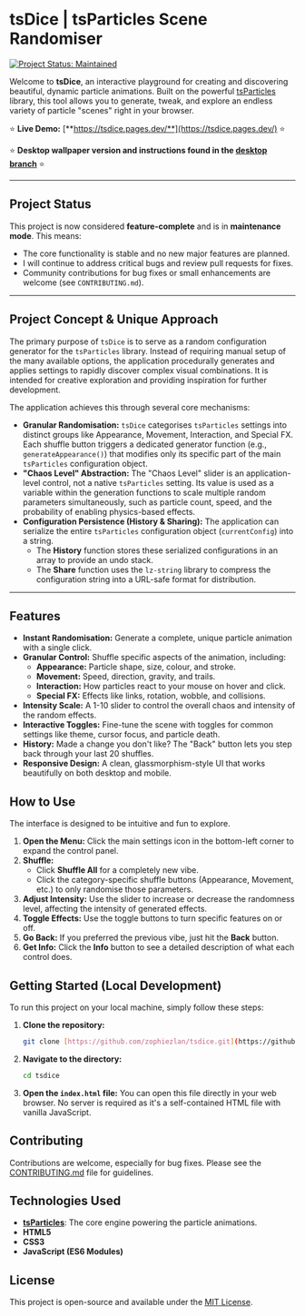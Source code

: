 # tsDice | tsParticles Scene Randomiser

[![Project Status: Maintained](https://img.shields.io/badge/project%20status-maintained-brightgreen.svg)](https://gist.github.com/zophiezlan/9733473a25de35dd924294d1354353c9)

Welcome to **tsDice**, an interactive playground for creating and discovering beautiful, dynamic particle animations. Built on the powerful [tsParticles](https://github.com/tsparticles/tsparticles) library, this tool allows you to generate, tweak, and explore an endless variety of particle "scenes" right in your browser.

⭐ **Live Demo:** [**https://tsdice.pages.dev/**](https://tsdice.pages.dev/) ⭐

⭐ **Desktop wallpaper version and instructions found in the [desktop branch](https://github.com/zophiezlan/tsdice/tree/desktop)** ⭐

---

## Project Status

This project is now considered **feature-complete** and is in **maintenance mode**. This means:
* The core functionality is stable and no new major features are planned.
* I will continue to address critical bugs and review pull requests for fixes.
* Community contributions for bug fixes or small enhancements are welcome (see `CONTRIBUTING.md`).

---

## Project Concept & Unique Approach

The primary purpose of `tsDice` is to serve as a random configuration generator for the `tsParticles` library. Instead of requiring manual setup of the many available options, the application procedurally generates and applies settings to rapidly discover complex visual combinations. It is intended for creative exploration and providing inspiration for further development.

The application achieves this through several core mechanisms:

* **Granular Randomisation:** `tsDice` categorises `tsParticles` settings into distinct groups like Appearance, Movement, Interaction, and Special FX. Each shuffle button triggers a dedicated generator function (e.g., `generateAppearance()`) that modifies only its specific part of the main `tsParticles` configuration object.
* **"Chaos Level" Abstraction:** The "Chaos Level" slider is an application-level control, not a native `tsParticles` setting. Its value is used as a variable within the generation functions to scale multiple random parameters simultaneously, such as particle count, speed, and the probability of enabling physics-based effects.
* **Configuration Persistence (History & Sharing):** The application can serialize the entire `tsParticles` configuration object (`currentConfig`) into a string.
    * The **History** function stores these serialized configurations in an array to provide an undo stack.
    * The **Share** function uses the `lz-string` library to compress the configuration string into a URL-safe format for distribution.

---

## Features

* **Instant Randomisation:** Generate a complete, unique particle animation with a single click.
* **Granular Control:** Shuffle specific aspects of the animation, including:
    * **Appearance:** Particle shape, size, colour, and stroke.
    * **Movement:** Speed, direction, gravity, and trails.
    * **Interaction:** How particles react to your mouse on hover and click.
    * **Special FX:** Effects like links, rotation, wobble, and collisions.
* **Intensity Scale:** A 1-10 slider to control the overall chaos and intensity of the random effects.
* **Interactive Toggles:** Fine-tune the scene with toggles for common settings like theme, cursor focus, and particle death.
* **History:** Made a change you don't like? The "Back" button lets you step back through your last 20 shuffles.
* **Responsive Design:** A clean, glassmorphism-style UI that works beautifully on both desktop and mobile.

## How to Use

The interface is designed to be intuitive and fun to explore.

1.  **Open the Menu:** Click the main settings icon in the bottom-left corner to expand the control panel.
2.  **Shuffle:**
    * Click **Shuffle All** for a completely new vibe.
    * Click the category-specific shuffle buttons (Appearance, Movement, etc.) to only randomise those parameters.
3.  **Adjust Intensity:** Use the slider to increase or decrease the randomness level, affecting the intensity of generated effects.
4.  **Toggle Effects:** Use the toggle buttons to turn specific features on or off.
5.  **Go Back:** If you preferred the previous vibe, just hit the **Back** button.
6.  **Get Info:** Click the **Info** button to see a detailed description of what each control does.

## Getting Started (Local Development)

To run this project on your local machine, simply follow these steps:

1.  **Clone the repository:**
    ```bash
    git clone [https://github.com/zophiezlan/tsdice.git](https://github.com/zophiezlan/tsdice.git)
    ```
2.  **Navigate to the directory:**
    ```bash
    cd tsdice
    ```
3.  **Open the `index.html` file:**
    You can open this file directly in your web browser. No server is required as it's a self-contained HTML file with vanilla JavaScript.

## Contributing

Contributions are welcome, especially for bug fixes. Please see the [CONTRIBUTING.md](CONTRIBUTING.md) file for guidelines.

## Technologies Used

* **[tsParticles](https://github.com/tsparticles/tsparticles)**: The core engine powering the particle animations.
* **HTML5**
* **CSS3**
* **JavaScript (ES6 Modules)**

## License

This project is open-source and available under the [MIT License](LICENSE).

